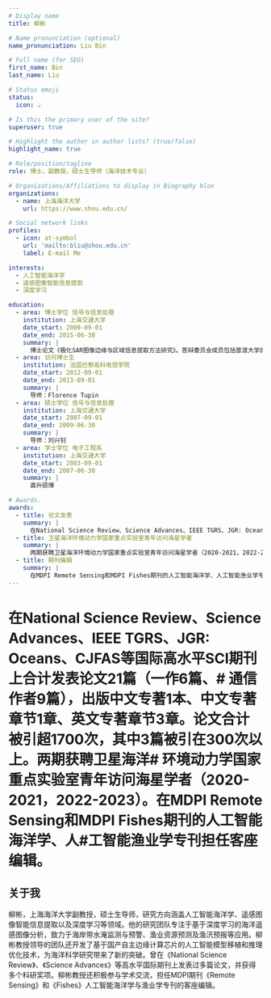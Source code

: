 ```yaml
---
# Display name
title: 柳彬

# Name pronunciation (optional)
name_pronunciation: Liu Bin

# Full name (for SEO)
first_name: Bin
last_name: Liu

# Status emoji
status:
  icon: ☕️

# Is this the primary user of the site?
superuser: true

# Highlight the author in author lists? (true/false)
highlight_name: true

# Role/position/tagline
role: 博士，副教授，硕士生导师（海洋技术专业）

# Organizations/Affiliations to display in Biography blox
organizations:
  - name: 上海海洋大学
    url: https://www.shou.edu.cn/

# Social network links
profiles:
  - icon: at-symbol
    url: 'mailto:bliu@shou.edu.cn'
    label: E-mail Me

interests:
  - 人工智能海洋学
  - 遥感图像智能信息提取
  - 深度学习

education:
  - area: 博士学位 信号与信息处理
    institution: 上海交通大学
    date_start: 2009-09-01
    date_end: 2015-06-30
    summary: |
      博士论文《极化SAR图像边缘与区域信息提取方法研究》。答辩委员会成员包括普渡大学的单杰教授、华东理工大学的林家骏教授、上海交通大学的郁文贤教授、同济大学的童小华教授和上海交通大学的王军锋教授。
  - area: 访问博士生
    institution: 法国巴黎高科电信学院
    date_start: 2012-09-01
    date_end: 2013-09-01
    summary: |
      导师：Florence Tupin
  - area: 硕士学位 信号与信息处理
    institution: 上海交通大学
    date_start: 2007-09-01
    date_end: 2009-06-30
    summary: |
      导师：刘兴钊
  - area: 学士学位 电子工程系
    institution: 上海交通大学
    date_start: 2003-09-01
    date_end: 2007-06-30
    summary: |
      直升硕博

# Awards.
awards:
  - title: 论文发表
    summary: |
      在National Science Review、Science Advances、IEEE TGRS、JGR: Oceans、CJFAS等国际高水平SCI期刊上合计发表论文21篇（一作6篇、通信作者9篇），出版中文专著1本、中文专著章节1章、英文专著章节3章。论文合计被引超1700次，其中3篇被引在300次以上。
  - title: 卫星海洋环境动力学国家重点实验室青年访问海星学者
    summary: |
      两期获聘卫星海洋环境动力学国家重点实验室青年访问海星学者（2020-2021，2022-2023）。
  - title: 期刊编辑
    summary: |
      在MDPI Remote Sensing和MDPI Fishes期刊的人工智能海洋学、人工智能渔业学专刊担任客座编辑。
---
```


# 在National Science Review、Science Advances、IEEE TGRS、JGR: Oceans、CJFAS等国际高水平SCI期刊上合计发表论文21篇（一作6篇、# 通信作者9篇），出版中文专著1本、中文专著章节1章、英文专著章节3章。论文合计被引超1700次，其中3篇被引在300次以上。两期获聘卫星海洋# 环境动力学国家重点实验室青年访问海星学者（2020-2021，2022-2023）。在MDPI Remote Sensing和MDPI Fishes期刊的人工智能海洋学、人#工智能渔业学专刊担任客座编辑。

## 关于我
柳彬，上海海洋大学副教授，硕士生导师，研究方向涵盖人工智能海洋学、遥感图像智能信息提取以及深度学习等领域。他的研究团队专注于基于深度学习的海洋遥感图像分析，致力于海岸带水淹监测与预警、渔业资源预测及渔汛预报等应用。柳彬教授领导的团队还开发了基于国产自主边缘计算芯片的人工智能模型移植和推理优化技术，为海洋科学研究带来了新的突破。曾在《National Science Review》、《Science Advances》等高水平国际期刊上发表过多篇论文，并获得多个科研奖项。柳彬教授还积极参与学术交流，担任MDPI期刊《Remote Sensing》和《Fishes》人工智能海洋学与渔业学专刊的客座编辑。
